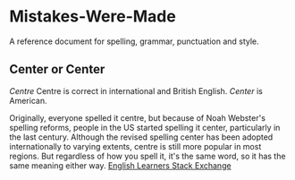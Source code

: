 # Mistakes-Were-Made
A reference document for spelling, grammar, punctuation and style.

## Center or Center
_Centre_ Centre is correct in international and British English. _Center_ is American.

Originally, everyone spelled it centre, but because of Noah Webster's spelling reforms, people in the US started spelling it center, particularly in the last century. Although the revised spelling center has been adopted internationally to varying extents, centre is still more popular in most regions. But regardless of how you spell it, it's the same word, so it has the same meaning either way. [English Learners Stack Exchange](http://ell.stackexchange.com/questions/11524/whats-the-difference-between-center-and-centre)
